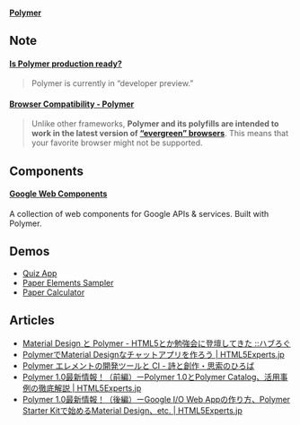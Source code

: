 #### [Polymer](https://www.polymer-project.org/)


## Note

#### [Is Polymer production ready?](https://www.polymer-project.org/resources/faq.html#readiness)
> Polymer is currently in “developer preview.”

#### [Browser Compatibility - Polymer](https://www.polymer-project.org/resources/compatibility.html)

> Unlike other frameworks, __Polymer and its polyfills are intended to work in the latest version of [“evergreen” browsers](http://www.yeti.co/blog/evergreen-web-browser/)__. This means that your favorite browser might not be supported.


## Components
#### [Google Web Components](http://googlewebcomponents.github.io/)
A collection of web components for Google APIs & services. Built with Polymer.


## Demos
- [Quiz App](https://polymer-topeka.appspot.com/)
- [Paper Elements Sampler](https://www.polymer-project.org/components/paper-elements/demo.html#core-toolbar)
- [Paper Calculator](https://www.polymer-project.org/components/paper-calculator/demo.html)


## Articles
- [Material Design と Polymer - HTML5とか勉強会に登壇してきた ::ハブろぐ](http://havelog.ayumusato.com/misc/e609-material_design_html5toka.html)
- [PolymerでMaterial Designなチャットアプリを作ろう | HTML5Experts.jp](https://html5experts.jp/girlie_mac/12359/)
- [Polymer エレメントの開発ツールと CI - 詩と創作・思索のひろば](http://motemen.hatenablog.com/entry/2015/06/polymer-tools-and-ci)
- [Polymer 1.0最新情報！（前編）ーPolymer 1.0とPolymer Catalog、活用事例の徹底解説 | HTML5Experts.jp](https://html5experts.jp/ryoyakawai/15885/)
- [Polymer 1.0最新情報！（後編）ーGoogle I/O Web Appの作り方、Polymer Starter Kitで始めるMaterial Design、etc. | HTML5Experts.jp](https://html5experts.jp/ryoyakawai/15883/)
